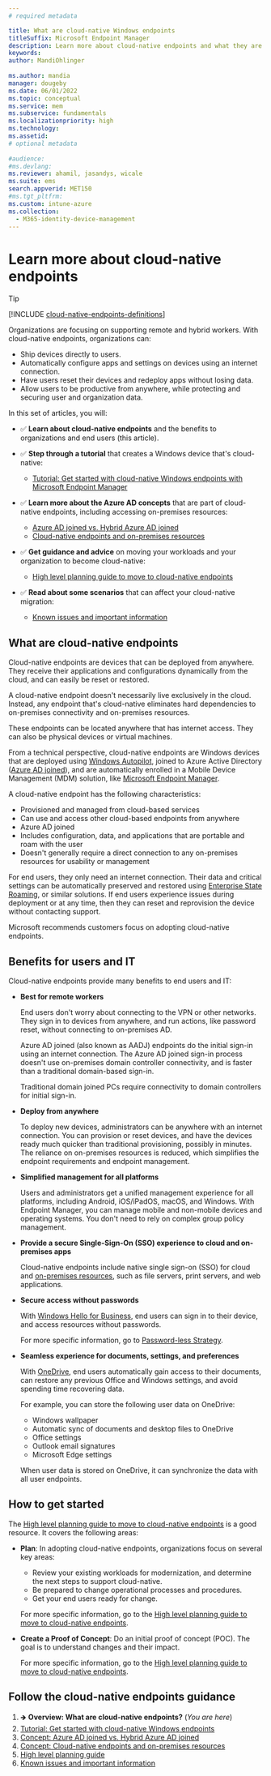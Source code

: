 ```yaml
---
# required metadata

title: What are cloud-native Windows endpoints 
titleSuffix: Microsoft Endpoint Manager
description: Learn more about cloud-native endpoints and what they are. See a list of benefits, and the impact on end users and IT administrators. Cloud-native endpoints help with remote workers and hybrid workers, and use Microsoft Endpoint Manager to manage devices.
keywords:
author: MandiOhlinger
  
ms.author: mandia
manager: dougeby
ms.date: 06/01/2022
ms.topic: conceptual
ms.service: mem
ms.subservice: fundamentals
ms.localizationpriority: high
ms.technology:
ms.assetid: 
# optional metadata
 
#audience:
#ms.devlang:
ms.reviewer: ahamil, jasandys, wicale
ms.suite: ems
search.appverid: MET150
#ms.tgt_pltfrm:
ms.custom: intune-azure
ms.collection:
  - M365-identity-device-management
---
```


# Learn more about cloud-native endpoints

> [!TIP]
> [!INCLUDE [cloud-native-endpoints-definitions](../../includes/cloud-native-endpoints-definitions.md)]

Organizations are focusing on supporting remote and hybrid workers. With cloud-native endpoints, organizations can:

- Ship devices directly to users.
- Automatically configure apps and settings on devices using an internet connection.
- Have users reset their devices and redeploy apps without losing data.
- Allow users to be productive from anywhere, while protecting and securing user and organization data.

In this set of articles, you will:

- ✅ **Learn about cloud-native endpoints** and the benefits to organizations and end users (this article).
- ✅ **Step through a tutorial** that creates a Windows device that's cloud-native: 

  - [Tutorial: Get started with cloud-native Windows endpoints with Microsoft Endpoint Manager](cloud-native-windows-endpoints.md)

- ✅ **Learn more about the Azure AD concepts** that are part of cloud-native endpoints, including accessing on-premises resources:

  - [Azure AD joined vs. Hybrid Azure AD joined](azure-ad-joined-hybrid-azure-ad-joined.md) 
  - [Cloud-native endpoints and on-premises resources](cloud-native-endpoints-on-premises.md)

- ✅ **Get guidance and advice** on moving your workloads and your organization to become cloud-native:

  - [High level planning guide to move to cloud-native endpoints](cloud-native-endpoints-planning-guide.md)

- ✅ **Read about some scenarios** that can affect your cloud-native migration:

  - [Known issues and important information](cloud-native-endpoints-known-issues.md)

## What are cloud-native endpoints

Cloud-native endpoints are devices that can be deployed from anywhere. They receive their applications and configurations dynamically from the cloud, and can easily be reset or restored.

A cloud-native endpoint doesn't necessarily live exclusively in the cloud. Instead, any endpoint that's cloud-native eliminates hard dependencies to on-premises connectivity and on-premises resources.

These endpoints can be located anywhere that has internet access. They can also be physical devices or virtual machines.

From a technical perspective, cloud-native endpoints are Windows devices that are deployed using [Windows Autopilot](./autopilot/windows-autopilot.md), joined to Azure Active Directory ([Azure AD joined](/azure/active-directory/devices/concept-azure-ad-join)), and are automatically enrolled in a Mobile Device Management (MDM) solution, like [Microsoft Endpoint Manager](../../endpoint-manager-overview.md).

A cloud-native endpoint has the following characteristics:

- Provisioned and managed from cloud-based services
- Can use and access other cloud-based endpoints from anywhere
- Azure AD joined
- Includes configuration, data, and applications that are portable and roam with the user
- Doesn't generally require a direct connection to any on-premises resources for usability or management

For end users, they only need an internet connection. Their data and critical settings can be automatically preserved and restored using [Enterprise State Roaming](/azure/active-directory/devices/enterprise-state-roaming-faqs), or similar solutions. If end users experience issues during deployment or at any time, then they can reset and reprovision the device without contacting support.

Microsoft recommends customers focus on adopting cloud-native endpoints.

## Benefits for users and IT

Cloud-native endpoints provide many benefits to end users and IT:

- **Best for remote workers**

  End users don't worry about connecting to the VPN or other networks. They sign in to devices from anywhere, and run actions, like password reset, without connecting to on-premises AD.

  Azure AD joined (also known as AADJ) endpoints do the initial sign-in using an internet connection. The Azure AD joined sign-in process doesn't use on-premises domain controller connectivity, and is faster than a traditional domain-based sign-in.

  Traditional domain joined PCs require connectivity to domain controllers for initial sign-in.

- **Deploy from anywhere**

  To deploy new devices, administrators can be anywhere with an internet connection. You can provision or reset devices, and have the devices ready much quicker than traditional provisioning, possibly in minutes. The reliance on on-premises resources is reduced, which simplifies the endpoint requirements and endpoint management.

- **Simplified management for all platforms**

  Users and administrators get a unified management experience for all platforms, including Android, iOS/iPadOS, macOS, and Windows. With Endpoint Manager, you can manage mobile and non-mobile devices and operating systems. You don't need to rely on complex group policy management.

- **Provide a secure Single-Sign-On (SSO) experience to cloud and on-premises apps**

  Cloud-native endpoints include native single sign-on (SSO) for cloud and [on-premises resources](/azure/active-directory/devices/azuread-join-sso), such as file servers, print servers, and web applications.

- **Secure access without passwords**

  With [Windows Hello for Business](/windows/security/identity-protection/hello-for-business/hello-overview), end users can sign in to their device, and access resources without passwords.

  For more specific information, go to [Password-less Strategy](/windows/security/identity-protection/hello-for-business/passwordless-strategy).

- **Seamless experience for documents, settings, and preferences**

  With [OneDrive](/onedrive/plan-onedrive-enterprise), end users automatically gain access to their documents, can restore any previous Office and Windows settings, and avoid spending time recovering data.

  For example, you can store the following user data on OneDrive:

  - Windows wallpaper
  - Automatic sync of documents and desktop files to OneDrive
  - Office settings
  - Outlook email signatures
  - Microsoft Edge settings

  When user data is stored on OneDrive, it can synchronize the data with all user endpoints.

## How to get started

The [High level planning guide to move to cloud-native endpoints](cloud-native-endpoints-planning-guide.md) is a good resource. It covers the following areas:

- **Plan**: In adopting cloud-native endpoints, organizations focus on several key areas:

  - Review your existing workloads for modernization, and determine the next steps to support cloud-native.
  - Be prepared to change operational processes and procedures.
  - Get your end users ready for change.

  For more specific information, go to the [High level planning guide to move to cloud-native endpoints](cloud-native-endpoints-planning-guide.md).

- **Create a Proof of Concept**: Do an initial proof of concept (POC). The goal is to understand changes and their impact.

  For more specific information, go to the [High level planning guide to move to cloud-native endpoints](cloud-native-endpoints-planning-guide.md).

## Follow the cloud-native endpoints guidance

1. 🡺 **Overview: What are cloud-native endpoints?** (*You are here*)
2. [Tutorial: Get started with cloud-native Windows endpoints](cloud-native-windows-endpoints.md)
3. [Concept: Azure AD joined vs. Hybrid Azure AD joined](azure-ad-joined-hybrid-azure-ad-joined.md)
4. [Concept: Cloud-native endpoints and on-premises resources](cloud-native-endpoints-on-premises.md)
5. [High level planning guide](cloud-native-endpoints-planning-guide.md)
6. [Known issues and important information](cloud-native-endpoints-known-issues.md)